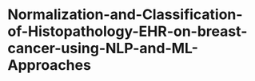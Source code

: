 # Normalization-and-Classification-of-Histopathology-EHR-on-breast-cancer-using-NLP-and-ML-Approaches